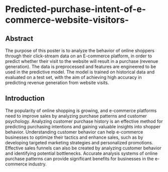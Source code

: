 # Predicted-purchase-intent-of-e-commerce-website-visitors-
## Abstract
The purpose of this poster is to analyze the behavior of online shoppers through their click-stream data on an E-commerce platform, in order to predict whether their visit to the website will result in a purchase (revenue generation). The data is preprocessed and features are engineered to be used in the predictive model. The model is trained on historical data and evaluated on a test set, with the aim of achieving high accuracy in predicting revenue generation from website visits.

## Introduction
The popularity of online shopping is growing, and e-commerce platforms need to improve sales by analyzing purchase patterns and customer psychology.
Analyzing customer purchase history is an effective method for predicting purchasing intentions and gaining valuable insights into shopper behavior.
Understanding customer behavior can help e-commerce businesses to optimize their tactics and enhance sales, such as by developing targeted marketing strategies and personalized promotions.
Effective sales funnels can also be created by analyzing customer behavior and identifying potential bottlenecks.
Accurate analysis systems of online purchase patterns can provide significant benefits for businesses in the e-commerce industry.
